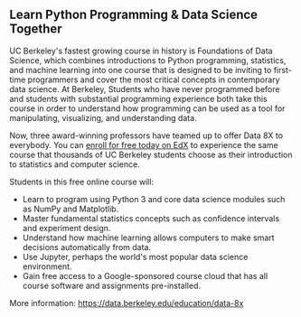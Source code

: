 ## Learn Python Programming & Data Science Together

UC Berkeley's fastest growing course in history is Foundations of Data Science, which combines introductions to Python programming, statistics, and machine learning into one course that is designed to be inviting to first-time programmers and cover the most critical concepts in contemporary data science. At Berkeley, Students who have never programmed before and students with substantial programming experience both take this course in order to understand how programming can be used as a tool for manipulating, visualizing, and understanding data. 

Now, three award-winning professors have teamed up to offer Data 8X to everybody. You can [enroll for free today on EdX](enroll.html) to experience the same course that thousands of UC Berkeley students choose as their introduction to statistics and computer science.

Students in this free online course will:
- Learn to program using Python 3 and core data science modules such as NumPy and Matplotlib.
- Master fundamental statistics concepts such as confidence intervals and experiment design.
- Understand how machine learning allows computers to make smart decisions automatically from data.
- Use Jupyter, perhaps the world's most popular data science environment.
- Gain free access to a Google-sponsored course cloud that has all course software and assignments pre-installed.

More information: https://data.berkeley.edu/education/data-8x
